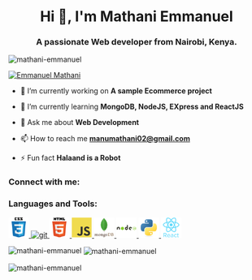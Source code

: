 <h1 align="center">Hi 👋, I'm Mathani Emmanuel</h1>
<h3 align="center">A passionate Web developer from Nairobi, Kenya.</h3>

<p align="left"> <img src="https://komarev.com/ghpvc/?username=mathani-emmanuel&label=Profile%20views&color=0e75b6&style=flat" alt="mathani-emmanuel" /> </p>

<p align="left"> <a href="https://twitter.com/EM_mathani" target="blank"><img src="https://img.shields.io/twitter/follow/mathani?logo=twitter&style=for-the-badge" alt="Emmanuel Mathani" /></a> </p>

- 🔭 I’m currently working on **A sample Ecommerce project**

- 🌱 I’m currently learning **MongoDB, NodeJS, EXpress and ReactJS**

- 💬 Ask me about **Web Development**

- 📫 How to reach me **manumathani02@gmail.com**

- ⚡ Fun fact **Halaand is a Robot**

<h3 align="left">Connect with me:</h3>

<h3 align="left">Languages and Tools:</h3>
<p align="left"> <a href="https://www.w3schools.com/css/" target="_blank" rel="noreferrer"> <img src="https://raw.githubusercontent.com/devicons/devicon/master/icons/css3/css3-original-wordmark.svg" alt="css3" width="40" height="40"/> </a> <a href="https://git-scm.com/" target="_blank" rel="noreferrer"> <img src="https://www.vectorlogo.zone/logos/git-scm/git-scm-icon.svg" alt="git" width="40" height="40"/> </a> <a href="https://www.w3.org/html/" target="_blank" rel="noreferrer"> <img src="https://raw.githubusercontent.com/devicons/devicon/master/icons/html5/html5-original-wordmark.svg" alt="html5" width="40" height="40"/> </a> <a href="https://developer.mozilla.org/en-US/docs/Web/JavaScript" target="_blank" rel="noreferrer"> <img src="https://raw.githubusercontent.com/devicons/devicon/master/icons/javascript/javascript-original.svg" alt="javascript" width="40" height="40"/> </a> <a href="https://www.mongodb.com/" target="_blank" rel="noreferrer"> <img src="https://raw.githubusercontent.com/devicons/devicon/master/icons/mongodb/mongodb-original-wordmark.svg" alt="mongodb" width="40" height="40"/> </a> <a href="https://nodejs.org" target="_blank" rel="noreferrer"> <img src="https://raw.githubusercontent.com/devicons/devicon/master/icons/nodejs/nodejs-original-wordmark.svg" alt="nodejs" width="40" height="40"/> </a> <a href="https://www.python.org" target="_blank" rel="noreferrer"> <img src="https://raw.githubusercontent.com/devicons/devicon/master/icons/python/python-original.svg" alt="python" width="40" height="40"/> </a> <a href="https://reactjs.org/" target="_blank" rel="noreferrer"> <img src="https://raw.githubusercontent.com/devicons/devicon/master/icons/react/react-original-wordmark.svg" alt="react" width="40" height="40"/> </a> </p>

<p><img align="left" src="https://github-readme-stats.vercel.app/api/top-langs?username=mathani-emmanuel&show_icons=true&locale=en&layout=compact" alt="mathani-emmanuel" /></p>

<p>&nbsp;<img align="center" src="https://github-readme-stats.vercel.app/api?username=mathani-emmanuel&show_icons=true&locale=en" alt="mathani-emmanuel" /></p>

<p><img align="center" src="https://github-readme-streak-stats.herokuapp.com/?user=mathani-emmanuel&" alt="mathani-emmanuel" /></p>
